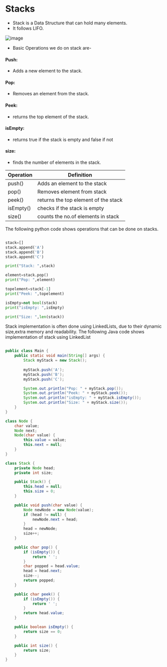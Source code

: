 # Stacks

-  Stack is a Data Structure that can hold many elements.
-  It follows LIFO.


![image](https://github.com/user-attachments/assets/af74648a-2fb7-46c0-912e-8b3a389c4def)




-  Basic Operations we do on stack are-
#### Push:
- Adds a new element to the stack.
#### Pop:
- Removes an element from the stack.
#### Peek:
- returns the top element of the stack.
#### isEmpty:
- returns true if the stack is empty and false if not
#### size:
- finds the number of elements in the stack.

| Operation    | Definition                         |
|--------------|------------------------------------|
|push()        |Adds an element to the stack        |
|pop()         |Removes element from stack          |
|peek()        |returns the top element of the stack|
|isEmpty()     |checks if the stack is empty        |
|size()        |counts the no.of elements in stack  |






The following python code shows operations that can be done on stacks.

``` Python

stack=[]
stack.append('A')
stack.append('B')
stack.append('C')

print("Stack: ",stack)

element=stack.pop()
print("Pop: ",element)

topelement=stack[-1]
print("Peek: ",topelement)

isEmpty=not bool(stack)
print("isEmpty: ",isEmpty)

print("Size: ",len(stack))
```

Stack implementation is often done using LinkedLists,
due to their dynamic size,extra memory and readability.
The following Java code shows implementation of stack using LinkedList

```Java

public class Main {
    public static void main(String[] args) {
        Stack myStack = new Stack();
        
        myStack.push('A');
        myStack.push('B');
        myStack.push('C');

        System.out.println("Pop: " + myStack.pop());
        System.out.println("Peek: " + myStack.peek());
        System.out.println("isEmpty: " + myStack.isEmpty());
        System.out.println("Size: " + myStack.size());
    }
}

class Node {
    char value;
    Node next;
    Node(char value) {
        this.value = value;
        this.next = null;
    }
}

class Stack {
    private Node head;
    private int size;

    public Stack() {
        this.head = null;
        this.size = 0;
    }

    public void push(char value) {
        Node newNode = new Node(value);
        if (head != null) {
            newNode.next = head;
        }
        head = newNode;
        size++;
    }

    public char pop() {
        if (isEmpty()) {
            return ' ';
        }
        char popped = head.value;
        head = head.next;
        size--;
        return popped;
    }

    public char peek() {
        if (isEmpty()) {
            return ' ';
        }
        return head.value;
    }

    public boolean isEmpty() {
        return size == 0;
    }

    public int size() {
        return size;
    }
}


```
